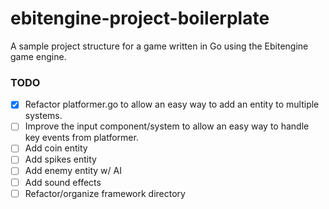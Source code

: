 # ebitengine-project-boilerplate
A sample project structure for a game written in Go using the Ebitengine game engine.

### TODO

 - [X] Refactor platformer.go to allow an easy way to add an entity to multiple systems.
 - [ ] Improve the input component/system to allow an easy way to handle key events from platformer.
 - [ ] Add coin entity
 - [ ] Add spikes entity
 - [ ] Add enemy entity w/ AI
 - [ ] Add sound effects
 - [ ] Refactor/organize framework directory